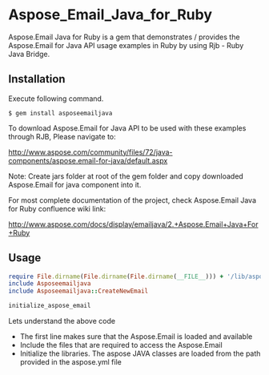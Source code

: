 # Aspose_Email_Java_for_Ruby
Aspose.Email Java for Ruby is a gem that demonstrates / provides the Aspose.Email for Java API usage examples in Ruby by using Rjb - Ruby Java Bridge.

## Installation

Execute following command.

    $ gem install asposeemailjava

To download Aspose.Email for Java API to be used with these examples through RJB, Please navigate to:

http://www.aspose.com/community/files/72/java-components/aspose.email-for-java/default.aspx

Note: Create jars folder at root of the gem folder and copy downloaded Aspose.Email for java component into it.

For most complete documentation of the project, check Aspose.Email Java for Ruby confluence wiki link:

http://www.aspose.com/docs/display/emailjava/2.+Aspose.Email+Java+For+Ruby

## Usage

```ruby
require File.dirname(File.dirname(File.dirname(__FILE__))) + '/lib/asposeemailjava'
include Asposeemailjava
include Asposeemailjava::CreateNewEmail

initialize_aspose_email
```
Lets understand the above code
* The first line makes sure that the Aspose.Email is loaded and available 
* Include the files that are required to access the Aspose.Email
* Initialize the libraries. The aspose JAVA classes are loaded from the path provided in the aspose.yml file